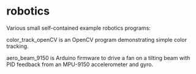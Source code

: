robotics
========

Various small self-contained example robotics programs:

color_track_openCV is an OpenCV program demonstrating simple color tracking.

aero_beam_9150 is Arduino firmware to drive a fan on a tilting beam with PID feedback from an MPU-9150 accelerometer and gyro.

